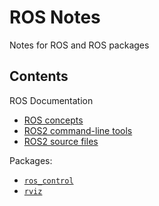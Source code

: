 # ROS Notes
Notes for ROS and ROS packages
## Contents
ROS Documentation
- [ROS concepts](ROS_concepts.md)
- [ROS2 command-line tools](ROS2_documentation.md)
- [ROS2 source files](ROS2_language.md)

Packages:
- [`ros_control`](ROS_control)
- [`rviz`](rviz.md)